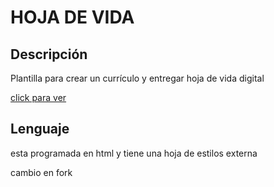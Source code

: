 # HOJA DE VIDA
## Descripción

Plantilla para crear un currículo y entregar hoja de vida digital

<a href="https://lecos8.github.io/MiCurriculum" target="_blank">click para ver</a>

## Lenguaje
esta programada en html y tiene una hoja de estilos externa

cambio en fork
